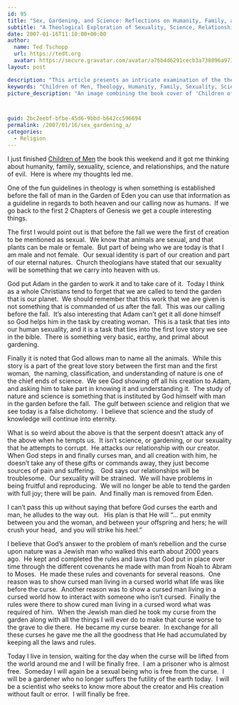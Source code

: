 ```yaml
---
id: 95
title: "Sex, Gardening, and Science: Reflections on Humanity, Family, and Theology"
subtitle: "A Theological Exploration of Sexuality, Science, Relationships, and the Nature of Evil in the Light of Genesis"
date: 2007-01-16T11:10:00+00:00
author:
  name: Ted Tschopp
  url: https://tedt.org
  avatar: https://secure.gravatar.com/avatar/a76b4d6291cecb3a738896a971bfb903?s=512&d=mp&r=g
layout: post

description: "This article presents an intricate examination of the themes present in 'Children of Men,' including humanity, family, sexuality, science, and relationships. Drawing connections to the Garden of Eden's story, the author explores the nature of evil and the eternal aspects of our existence, ultimately tying it to the Christian faith and the promise of redemption."
keywords: "Children of Men, Theology, Humanity, Family, Sexuality, Science, Relationships, Nature of Evil, Garden of Eden, Genesis, Redemption, Christian Faith"
picture_description: "An image combining the book cover of 'Children of Men,' a depiction of the Garden of Eden, and symbolic representations of the themes such as a DNA helix for science, intertwined hands for relationships, and an apple for temptation. The collage symbolizes the multifaceted exploration of the book's themes in relation to theology."



guid: 2bc2eebf-bfbe-45d6-9bbd-b642cc596694
permalink: /2007/01/16/sex_gardening_a/
categories:
  - Religion
---
```

I just finished [Children of Men](http://www.amazon.com/exec/obidos/ASIN/0307279901/wwwtschoppnet-20)&nbsp;the book this weekend and it got me thinking about humanity, family, sexuality, science, and relationships, and the nature of evil.&nbsp; Here is where my thoughts led me.

One of the fun guidelines in theology is when something is established before the fall of man in the Garden of Eden you can use that information as a guideline in regards to both heaven and our calling now as humans.&nbsp; If we go back to the first 2 Chapters of Genesis we get a couple interesting things.&nbsp; 

The first I would point out is that before the fall we were the first of creation to be mentioned as sexual.&nbsp; We know that animals are sexual, and that plants can be male or female.&nbsp; But part of being who we are today is that I am male and not female.&nbsp; Our sexual identity is part of our creation and part of our eternal natures.&nbsp; Church theologians have stated that our sexuality will be something that we carry into heaven with us.&nbsp; 

God put Adam in the garden to work it and to take care of it.&nbsp; Today I think as a whole Christians tend to forget that we are called to tend the garden that is our planet.&nbsp;&nbsp;We should remember that this work that we are given is not&nbsp;something that is commanded of us after the fall.&nbsp; This was our calling before the fall.&nbsp; It&rsquo;s also interesting&nbsp;that&nbsp;Adam can&rsquo;t get it all done himself so&nbsp;God helps&nbsp;him in the task&nbsp;by creating woman.&nbsp; This is a task that ties into our human&nbsp;sexuality, and it is a task that ties into the&nbsp;first love story we see in the bible.&nbsp; There is something&nbsp;very basic, earthy, and primal about gardening.&nbsp; &nbsp; 

Finally it is noted that God allows man to name all the animals.&nbsp; While this story is a part of the great love story between the first man and the first woman,&nbsp; the naming, classification, and understanding of nature is one of the chief ends of science.&nbsp; We see God showing off all his creation to Adam, and asking him to take part in knowing it and understanding it.&nbsp; The study of nature and science is something that is instituted by God himself with man in the garden before the fall.&nbsp;&nbsp;The gulf between science and religion that we see today is a false dichotomy.&nbsp; I believe that science and the study of knowledge will continue into eternity.

What is so weird about the above is that the serpent doesn&rsquo;t attack any of the above when he tempts us.&nbsp; It isn&rsquo;t science, or gardening, or our sexuality that he attempts to corrupt.&nbsp; He attacks our relationship with our creator.&nbsp; When God steps in and finally curses man, and all creation with him, he doesn&rsquo;t take any of these gifts or commands away, they just become sources of pain and suffering.&nbsp;&nbsp; God says&nbsp;our relationships will be troublesome.&nbsp; Our sexuality will be strained.&nbsp; We will have problems in being&nbsp;fruitful and reproducing.&nbsp; We will no longer be able to tend the garden with full joy; there will be pain.&nbsp; And finally man is removed from Eden.

I can&rsquo;t pass this up without saying that before God curses the earth and man, he alludes to the way out.&nbsp;&nbsp; His plan is that He will &ldquo;&hellip; put enmity between you and the woman, and between your offspring and hers; he will crush your head,&nbsp; and you will strike his heel.&rdquo; 

I believe that God&rsquo;s answer to the problem of man&rsquo;s rebellion and the curse upon nature was a Jewish man who walked this earth about 2000 years ago.&nbsp; He kept and completed the rules and laws that God put in place over time through the different covenants he made with man from Noah to Abram to Moses.&nbsp; He made these rules and covenants for several reasons.&nbsp; One reason was to show cursed man living in a cursed world what life was like before the curse.&nbsp; Another reason was to show a cursed man living in a cursed world how to interact with someone who isn&rsquo;t cursed.&nbsp; Finally the rules were there to show cured man living in a cursed word what was required of him.&nbsp; When the Jewish man died he took my curse from the garden along with all the things I will ever do to make that curse worse to the grave to die there.&nbsp; He became my curse bearer.&nbsp; In exchange for all these curses he gave me the all the goodness that He had accumulated by keeping all the laws and rules.&nbsp; 

Today I live in tension, waiting for the day when the curse will be lifted from the world around me and I will be finally free.&nbsp; I am a prisoner who is almost free.&nbsp; Someday I will again be a sexual being who is free from the curse.&nbsp; I will be a gardener who no longer suffers the futility of the earth today.&nbsp; I will be a scientist who seeks to know more about the creator and His creation without fault or error.&nbsp; I will finally be free.